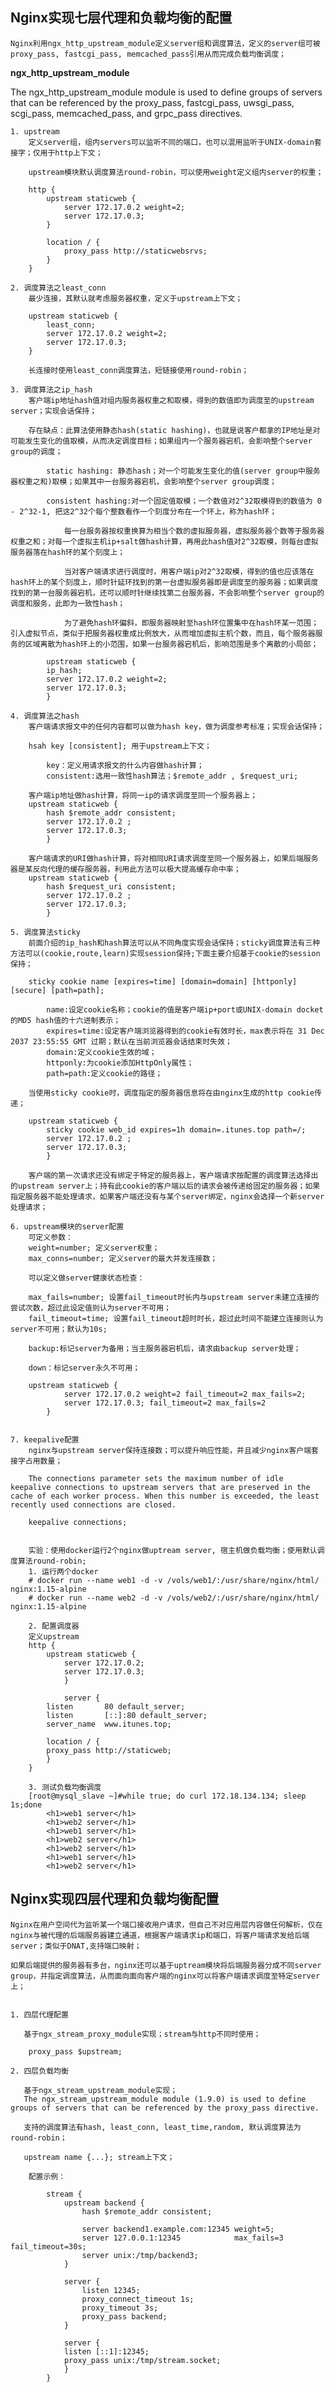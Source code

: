 ## Nginx实现七层代理和负载均衡的配置

    Nginx利用ngx_http_upstream_module定义server组和调度算法，定义的server组可被proxy_pass, fastcgi_pass, memcached_pass引用从而完成负载均衡调度；

   **ngx_http_upstream_module**

   The ngx_http_upstream_module module is used to define groups of servers that can be referenced by the proxy_pass, fastcgi_pass, uwsgi_pass, scgi_pass, memcached_pass, and grpc_pass directives.

    1. upstream
        定义server组，组内servers可以监听不同的端口，也可以混用监听于UNIX-domain套接字；仅用于http上下文；

        upstream模块默认调度算法round-robin，可以使用weight定义组内server的权重；

        http {
            upstream staticweb {
                server 172.17.0.2 weight=2;
                server 172.17.0.3;
            }

            location / {
                proxy_pass http://staticwebsrvs;
            }
        }

    2. 调度算法之least_conn
        最少连接，其默认就考虑服务器权重，定义于upstream上下文；

        upstream staticweb {
            least_conn;
            server 172.17.0.2 weight=2;
            server 172.17.0.3;
        }

        长连接时使用least_conn调度算法，短链接使用round-robin；

    3. 调度算法之ip_hash
        客户端ip地址hash值对组内服务器权重之和取模，得到的数值即为调度至的upstream server；实现会话保持；

        存在缺点：此算法使用静态hash(static hashing)，也就是说客户都拿的IP地址是对可能发生变化的值取模，从而决定调度目标；如果组内一个服务器宕机，会影响整个server group的调度；

            static hashing: 静态hash；对一个可能发生变化的值(server group中服务器权重之和)取模；如果其中一台服务器宕机，会影响整个server group调度；

            consistent hashing:对一个固定值取模；一个数值对2^32取模得到的数值为 0 - 2^32-1, 把这2^32个每个整数看作一个刻度分布在一个环上，称为hash环；

                每一台服务器按权重换算为相当个数的虚拟服务器，虚拟服务器个数等于服务器权重之和；对每一个虚拟主机ip+salt做hash计算，再用此hash值对2^32取模，则每台虚拟服务器落在hash环的某个刻度上；

                当对客户端请求进行调度时，用客户端ip对2^32取模，得到的值也应该落在hash环上的某个刻度上，顺时针延环找到的第一台虚拟服务器即是调度至的服务器；如果调度找到的第一台服务器宕机，还可以顺时针继续找第二台服务器，不会影响整个server group的调度和服务，此即为一致性hash；

                为了避免hash环偏斜，即服务器映射至hash环位置集中在hash环某一范围；引入虚拟节点，类似于把服务器权重成比例放大，从而增加虚拟主机个数，而且，每个服务器服务的区域离散为hash环上的小范围，如果一台服务器宕机后，影响范围是多个离散的小局部；

            upstream staticweb {
            ip_hash;
            server 172.17.0.2 weight=2;
            server 172.17.0.3;
            }

    4. 调度算法之hash 
        客户端请求报文中的任何内容都可以做为hash key，做为调度参考标准；实现会话保持；

        hsah key [consistent]; 用于upstream上下文；

            key：定义用请求报文的什么内容做hash计算；
            consistent:选用一致性hash算法；$remote_addr , $request_uri;

        客户端ip地址做hash计算，将同一ip的请求调度至同一个服务器上；
        upstream staticweb {
            hash $remote_addr consistent;
            server 172.17.0.2 ;
            server 172.17.0.3;
            }

        客户端请求的URI做hash计算，将对相同URI请求调度至同一个服务器上，如果后端服务器是某反向代理的缓存服务器，利用此方法可以极大提高缓存命中率；
        upstream staticweb {
            hash $request_uri consistent;
            server 172.17.0.2 ;
            server 172.17.0.3;
            }

    5. 调度算法sticky
        前面介绍的ip_hash和hash算法可以从不同角度实现会话保持；sticky调度算法有三种方法可以(cookie,route,learn)实现session保持;下面主要介绍基于cookie的session保持；

        sticky cookie name [expires=time] [domain=domain] [httponly] [secure] [path=path];

            name:设定cookie名称；cookie的值是客户端ip+port或UNIX-domain docket的MD5 hash值的十六进制表示；
            expires=time:设定客户端浏览器得到的cookie有效时长，max表示将在 31 Dec 2037 23:55:55 GMT 过期；默认在当前浏览器会话结束时失效；
            domain:定义cookie生效的域；
            httponly:为cookie添加HttpOnly属性；
            path=path:定义cookie的路径；

        当使用sticky cookie时，调度指定的服务器信息将在由nginx生成的http cookie传递；

        upstream staticweb {
            sticky cookie web_id expires=1h domain=.itunes.top path=/;
            server 172.17.0.2 ;
            server 172.17.0.3;
            }

        客户端的第一次请求还没有绑定于特定的服务器上，客户端请求按配置的调度算法选择出的upstream server上；持有此cookie的客户端以后的请求会被传递给固定的服务器；如果指定服务器不能处理请求，如果客户端还没有与某个server绑定，nginx会选择一个新server处理请求；

    6. upstream模块的server配置
        可定义参数：
        weight=number; 定义server权重；
        max_conns=number; 定义server的最大并发连接数；

        可以定义做server健康状态检查：

        max_fails=number; 设置fail_timeout时长内与upstream server未建立连接的尝试次数，超过此设定值则认为server不可用；
        fail_timeout=time; 设置fail_timeout超时时长，超过此时间不能建立连接则认为server不可用；默认为10s;

        backup:标记server为备用；当主服务器宕机后，请求由backup server处理；

        down：标记server永久不可用；

        upstream staticweb {
                server 172.17.0.2 weight=2 fail_timeout=2 max_fails=2;
                server 172.17.0.3; fail_timeout=2 max_fails=2
            }


    7. keepalive配置
        nginx与upstream server保持连接数；可以提升响应性能，并且减少nginx客户端套接字占用数量；

        The connections parameter sets the maximum number of idle keepalive connections to upstream servers that are preserved in the cache of each worker process. When this number is exceeded, the least recently used connections are closed.

        keepalive connections; 


        实验：使用docker运行2个nginx做uptream server, 宿主机做负载均衡；使用默认调度算法round-robin;
        1. 运行两个docker 
        # docker run --name web1 -d -v /vols/web1/:/usr/share/nginx/html/ nginx:1.15-alpine
        # docker run --name web2 -d -v /vols/web2/:/usr/share/nginx/html/ nginx:1.15-alpine

        2. 配置调度器
        定义upstream 
        http {
            upstream staticweb {
                server 172.17.0.2;
                server 172.17.0.3;
                }

                server {
            listen       80 default_server;
            listen       [::]:80 default_server;
            server_name  www.itunes.top;

            location / {
            proxy_pass http://staticweb;
            }
        }

        3. 测试负载均衡调度
        [root@mysql_slave ~]#while true; do curl 172.18.134.134; sleep 1s;done
            <h1>web1 server</h1>
            <h1>web2 server</h1>
            <h1>web1 server</h1>
            <h1>web2 server</h1>
            <h1>web2 server</h1>
            <h1>web1 server</h1>
            <h1>web2 server</h1>

## Nginx实现四层代理和负载均衡配置

    Nginx在用户空间代为监听某一个端口接收用户请求，但自己不对应用层内容做任何解析，仅在nginx与被代理的后端服务器建立通道，根据客户端请求ip和端口，将客户端请求发给后端server；类似于DNAT,支持端口映射；

    如果后端提供的服务器有多台，nginx还可以基于uptream模块将后端服务器分成不同server group，并指定调度算法，从而面向面向客户端的nginx可以将客户端请求调度至特定server上；


    1. 四层代理配置

       基于ngx_stream_proxy_module实现；stream与http不同时使用；

        proxy_pass $upstream;

    2. 四层负载均衡

       基于ngx_stream_upstream_module实现；
       The ngx_stream_upstream_module module (1.9.0) is used to define groups of servers that can be referenced by the proxy_pass directive.

       支持的调度算法有hash, least_conn, least_time,random, 默认调度算法为round-robin；

       upstream name {...}; stream上下文；

        配置示例：

            stream {
                upstream backend {
                    hash $remote_addr consistent;

                    server backend1.example.com:12345 weight=5;
                    server 127.0.0.1:12345            max_fails=3 fail_timeout=30s;
                    server unix:/tmp/backend3;
                }

                server {
                    listen 12345;
                    proxy_connect_timeout 1s;
                    proxy_timeout 3s;
                    proxy_pass backend;
                }

                server {
                listen [::1]:12345;
                proxy_pass unix:/tmp/stream.socket;
                }
            }

